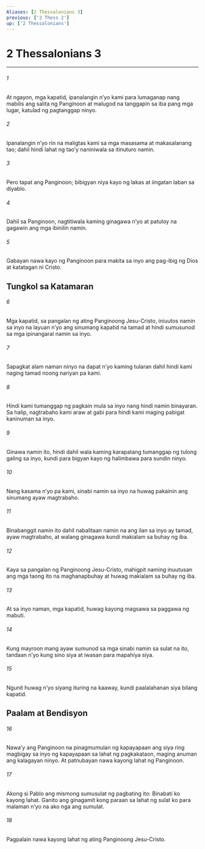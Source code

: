 ```yaml
---
Aliases: [2 Thessalonians 3]
previous: ['2 Thess 2']
up: ['2 Thessalonians']
---
```

# 2 Thessalonians 3

***






















###### 1 










At ngayon, mga kapatid, ipanalangin nʼyo kami para lumaganap nang mabilis ang salita ng Panginoon at malugod na tanggapin sa iba pang mga lugar, katulad ng pagtanggap ninyo. 





















###### 2 










Ipanalangin nʼyo rin na maligtas kami sa mga masasama at makasalanang tao; dahil hindi lahat ng taoʼy naniniwala sa itinuturo namin. 





















###### 3 










Pero tapat ang Panginoon; bibigyan niya kayo ng lakas at iingatan laban sa diyablo. 





















###### 4 










Dahil sa Panginoon, nagtitiwala kaming ginagawa nʼyo at patuloy na gagawin ang mga ibinilin namin. 





















###### 5 










Gabayan nawa kayo ng Panginoon para makita sa inyo ang pag-ibig ng Dios at katatagan ni Cristo.

## Tungkol sa Katamaran 





















###### 6 










Mga kapatid, sa pangalan ng ating Panginoong Jesu-Cristo, iniuutos namin sa inyo na layuan nʼyo ang sinumang kapatid na tamad at hindi sumusunod sa mga ipinangaral namin sa inyo. 





















###### 7 










Sapagkat alam naman ninyo na dapat nʼyo kaming tularan dahil hindi kami naging tamad noong nariyan pa kami. 





















###### 8 










Hindi kami tumanggap ng pagkain mula sa inyo nang hindi namin binayaran. Sa halip, nagtrabaho kami araw at gabi para hindi kami maging pabigat kaninuman sa inyo. 





















###### 9 










Ginawa namin ito, hindi dahil wala kaming karapatang tumanggap ng tulong galing sa inyo, kundi para bigyan kayo ng halimbawa para sundin ninyo. 





















###### 10 










Nang kasama nʼyo pa kami, sinabi namin sa inyo na huwag pakainin ang sinumang ayaw magtrabaho. 





















###### 11 










Binabanggit namin ito dahil nabalitaan namin na ang ilan sa inyo ay tamad, ayaw magtrabaho, at walang ginagawa kundi makialam sa buhay ng iba. 





















###### 12 










Kaya sa pangalan ng Panginoong Jesu-Cristo, mahigpit naming inuutusan ang mga taong ito na maghanapbuhay at huwag makialam sa buhay ng iba. 





















###### 13 










At sa inyo naman, mga kapatid, huwag kayong magsawa sa paggawa ng mabuti. 





















###### 14 










Kung mayroon mang ayaw sumunod sa mga sinabi namin sa sulat na ito, tandaan nʼyo kung sino siya at iwasan para mapahiya siya. 





















###### 15 










Ngunit huwag nʼyo siyang ituring na kaaway, kundi paalalahanan siya bilang kapatid.

## Paalam at Bendisyon 





















###### 16 










Nawaʼy ang Panginoon na pinagmumulan ng kapayapaan ang siya ring magbigay sa inyo ng kapayapaan sa lahat ng pagkakataon, maging anuman ang kalagayan ninyo. At patnubayan nawa kayong lahat ng Panginoon. 





















###### 17 










Akong si Pablo ang mismong sumusulat ng pagbating ito: Binabati ko kayong lahat. Ganito ang ginagamit kong paraan sa lahat ng sulat ko para malaman nʼyo na ako nga ang sumulat. 





















###### 18 










Pagpalain nawa kayong lahat ng ating Panginoong Jesu-Cristo.
